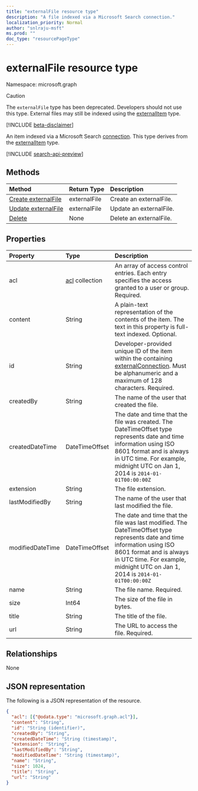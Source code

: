 ```yaml
---
title: "externalFile resource type"
description: "A file indexed via a Microsoft Search connection."
localization_priority: Normal
author: "snlraju-msft"
ms.prod: ""
doc_type: "resourcePageType"
---
```


# externalFile resource type

Namespace: microsoft.graph

> [!CAUTION]
> The `externalFile` type has been deprecated. Developers should not use this type. External files may still be indexed using the [externalItem](externalitem.md) type.

[!INCLUDE [beta-disclaimer](../../includes/beta-disclaimer.md)]

An item indexed via a Microsoft Search [connection](externalconnection.md). This type derives from the [externalItem](externalitem.md) type.

[!INCLUDE [search-api-preview](../../includes/search-api-preview-signup.md)]

## Methods

| Method                                                        | Return Type  | Description |
|:--------------------------------------------------------------|:-------------|:--|
| [Create externalFile](../api/externalconnection-put-items.md) | externalFile | Create an externalFile. |
| [Update externalFile](../api/externalitem-update.md)          | externalFile | Update an externalFile. |
| [Delete](../api/externalitem-delete.md)                       | None         | Delete an externalFile. |

## Properties

| Property         | Type                     | Description                    |
|:-----------------|:-------------------------|:-------------------------------|
| acl              | [acl](acl.md) collection | An array of access control entries. Each entry specifies the access granted to a user or group. Required. |
| content          | String                   | A plain-text representation of the contents of the item. The text in this property is full-text indexed. Optional. |
| id               | String                   | Developer-provided unique ID of the item within the containing [externalConnection](externalconnection.md). Must be alphanumeric and a maximum of 128 characters. Required. |
| createdBy        | String                   | The name of the user that created the file. |
| createdDateTime  | DateTimeOffset           | The date and time that the file was created. The DateTimeOffset type represents date and time information using ISO 8601 format and is always in UTC time. For example, midnight UTC on Jan 1, 2014 is `2014-01-01T00:00:00Z` |
| extension        | String                   | The file extension.            |
| lastModifiedBy   | String                   | The name of the user that last modified the file. |
| modifiedDateTime | DateTimeOffset           | The date and time that the file was last modified. The DateTimeOffset type represents date and time information using ISO 8601 format and is always in UTC time. For example, midnight UTC on Jan 1, 2014 is `2014-01-01T00:00:00Z` |
| name             | String                   | The file name. Required.       |
| size             | Int64                    | The size of the file in bytes. |
| title            | String                   | The title of the file.         |
| url              | String                   | The URL to access the file. Required. |

## Relationships

None

## JSON representation

The following is a JSON representation of the resource.

<!-- {
  "blockType": "resource",
  "optionalProperties": [

  ],
  "@odata.type": "microsoft.graph.externalFile",
  "baseType": "microsoft.graph.externalItem"
}-->

```json
{
  "acl": [{"@odata.type": "microsoft.graph.acl"}],
  "content": "String",
  "id": "String (identifier)",
  "createdBy": "String",
  "createdDateTime": "String (timestamp)",
  "extension": "String",
  "lastModifiedBy": "String",
  "modifiedDateTime": "String (timestamp)",
  "name": "String",
  "size": 1024,
  "title": "String",
  "url": "String"
}
```

<!-- uuid: 16cd6b66-4b1a-43a1-adaf-3a886856ed98
2019-02-04 14:57:30 UTC -->
<!-- {
  "type": "#page.annotation",
  "description": "externalFile resource",
  "keywords": "",
  "section": "documentation",
  "tocPath": ""
}-->


